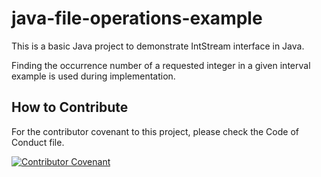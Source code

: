 # java-file-operations-example
This is a basic Java project to demonstrate IntStream interface in Java.

Finding the occurrence number of a requested integer in a given interval example is used during implementation.

## How to Contribute

For the contributor covenant to this project, please check the Code of Conduct file.

[![Contributor Covenant](https://img.shields.io/badge/Contributor%20Covenant-2.1-4baaaa.svg)](CODE_OF_CONDUCT.md)

